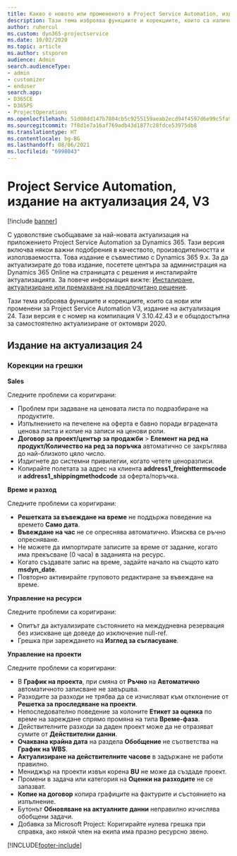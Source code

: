 ```yaml
---
title: Какво е новото или промененото в Project Service Automation, издание на актуализация 24, V3
description: Тази тема изброява функциите и корекциите, които са налични в Project Service Automation V3, издание на актуализация 24, V3.
author: ruhercul
ms.custom: dyn365-projectservice
ms.date: 10/02/2020
ms.topic: article
ms.author: stsporen
audience: Admin
search.audienceType:
- admin
- customizer
- enduser
search.app:
- D365CE
- D365PS
- ProjectOperations
ms.openlocfilehash: 51d08dd147b7804cb5c9255159aeab2ecd94f4597d6e99c5fa92efe1246c44d0
ms.sourcegitcommit: 7f8d1e7a16af769adb43d1877c28fdce53975db8
ms.translationtype: HT
ms.contentlocale: bg-BG
ms.lasthandoff: 08/06/2021
ms.locfileid: "6998043"
---
```

# <a name="project-service-automation-update-release-24-v3"></a>Project Service Automation, издание на актуализация 24, V3

[!include [banner](../includes/psa-now-project-operations.md)]

С удоволствие съобщаваме за най-новата актуализация на приложението Project Service Automation за Dynamics 365. Тази версия включва някои важни подобрения в качеството, производителността и използваемостта. Това издание е съвместимо с Dynamics 365 9.x. За да актуализирате до това издание, посетете центъра за администрация на Dynamics 365 Online на страницата с решения и инсталирайте актуализацията. За повече информация вижте: [Инсталиране, актуализиране или премахване на предпочитано решение](/power-platform/admin/install-remove-preferred-solution).

Тази тема изброява функциите и корекциите, които са нови или променени за Project Service Automation V3, издание на актуализация 24. Тази версия е с номер на компилация V 3.10.42.43 и е общодостъпна за самостоятелно актуализиране от октомври 2020.

## <a name="update-release-24"></a>Издание на актуализация 24

### <a name="bug-fixes"></a>Корекции на грешки

**Sales**

Следните проблеми са коригирани:

- Проблем при задаване на ценовата листа по подразбиране на продуктите.
- Изпълнението на печелене на оферта е бавно поради вградената ценова листа и копие на записи на ценови роли.
- **Договор за проект/център за продажби** > **Елемент на ред на продукт/Количество на ред за поръчка** автоматично се закръглява до най-близкото цяло число.
- Издигнете до системни привилегии, когато четете ценоразписи.
- Копирайте полетата за адрес на клиента **address1_freighttermscode** и **address1_shippingmethodcode** за оферта/поръчка. 


**Време и разход**

Следните проблеми са коригирани:

- **Решетката за въвеждане на време** не поддържа поведение на времето **Само дата**.
- **Въвеждане на час** не се опреснява автоматично. Изисква се ръчно опресняване.
- Не можете да импортирате записите за време от задание, когато има прекъсване (0 часа) в заданията на ресурс.
- Когато създавате запис на време, задайте начало на същото като **msdyn_date**.
- Повторно активирайте груповото редактиране за въвеждане на време.

**Управление на ресурси**

Следните проблеми са коригирани:

- Опитът да актуализирате състоянието на междудневна резервация без изискване ще доведе до изключение null-ref.
- Грешка при зареждането на **Изглед за съгласуване**.


**Управление на проекти**

Следните проблеми са коригирани:

- В **График на проекта**, при смяна от **Ръчно** на **Автоматично** автоматичното записване не завършва.
- Разходите за разходи не трябва да се изчисляват към отклонение от **Решетка за проследяване на проекти**.
- Непоследователно поведение за колоните **Етикет за оценка** по време на зареждане спрямо промяна на типа **Време-фаза**.
- Действителните разходи за даден проект може да не отразяват сумите от **Действителни данни**.
- **Очаквана крайна дата** на раздела **Обобщение** не съответства на **График на WBS**.
- **Актуализиране на действителните часове** в задържане не работи правилно.
- Мениджър на проекти извън корена **BU** не може да създаде проект.
- Промени в задача или категория на **Оценки на разходите** не се запазват.
- **Копие на договор** копира графиците на фактурите и състоянието на изпълнение.
- Бутонът **Обновяване на актуалните данни** неправилно изчислява обобщени задачи.
- Добавка за Microsoft Project: Коригирайте нулева грешка при справка, ако някой член на екипа има празно ресурсно звено.



[!INCLUDE[footer-include](../includes/footer-banner.md)]